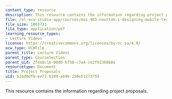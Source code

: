 ```yaml
---
content_type: resource
description: This resource contains the information regarding project proposals.
file: /ol-ocw-studio-app/courses/mas-965-nextlab-i-designing-mobile-technologies-for-the-next-billion-users-fall-2008/b2ed0df8ee72b109ab9b250e51273755_MITMAS_965F08_Lec02_prop.pdf
file_size: 1003731
file_type: application/pdf
learning_resource_types:
- Lecture Videos
license: https://creativecommons.org/licenses/by-nc-sa/4.0/
ocw_type: OCWFile
parent_title: Lecture Videos
parent_type: CourseSection
parent_uid: 2fea8c16-00d0-bf58-c7a4-ce2f92360b8e
resourcetype: Document
title: Project Proposals
uid: b2ed0df8-ee72-b109-ab9b-250e51273755
---
```

This resource contains the information regarding project proposals.